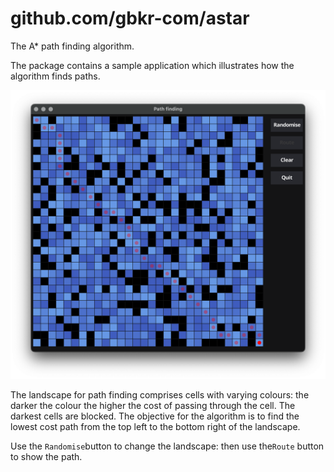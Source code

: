 github.com/gbkr-com/astar
===

The A* path finding algorithm.

The package contains a sample application which illustrates how the algorithm
finds paths.

![screenshot](screenshot.png)

The landscape for path finding comprises cells with varying colours: the darker
the colour the higher the cost of passing through the cell. The darkest cells
are blocked. The objective for the algorithm is to find the lowest cost path
from the top left to the bottom right of the landscape.

Use the `Randomise`button to change the landscape: then use the`Route` button to
show the path.